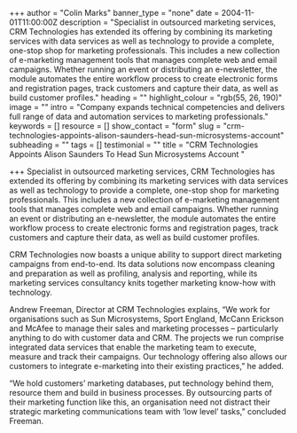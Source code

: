 +++
author = "Colin Marks"
banner_type = "none"
date = 2004-11-01T11:00:00Z
description = "Specialist in outsourced marketing services, CRM Technologies has extended its offering by combining its marketing services with data services as well as technology to provide a complete, one-stop shop for marketing professionals. This includes a new collection of e-marketing management tools that manages complete web and email campaigns. Whether running an event or distributing an e-newsletter, the module automates the entire workflow process to create electronic forms and registration pages, track customers and capture their data, as well as build customer profiles."
heading = ""
highlight_colour = "rgb(55, 26, 190)"
image = ""
intro = "Company expands technical competencies and delivers full range of data and automation services to marketing professionals."
keywords = []
resource = []
show_contact = "form"
slug = "crm-technologies-appoints-alison-saunders-head-sun-microsystems-account"
subheading = ""
tags = []
testimonial = ""
title = "CRM Technologies Appoints Alison Saunders To Head Sun Microsystems Account "

+++
Specialist in outsourced marketing services, CRM Technologies has extended its offering by combining its marketing services with data services as well as technology to provide a complete, one-stop shop for marketing professionals. This includes a new collection of e-marketing management tools that manages complete web and email campaigns. Whether running an event or distributing an e-newsletter, the module automates the entire workflow process to create electronic forms and registration pages, track customers and capture their data, as well as build customer profiles.

CRM Technologies now boasts a unique ability to support direct marketing campaigns from end-to-end. Its data solutions now encompass cleaning and preparation as well as profiling, analysis and reporting, while its marketing services consultancy knits together marketing know-how with technology.

Andrew Freeman, Director at CRM Technologies explains, “We work for organisations such as Sun Microsystems, Sport England, McCann Erickson and McAfee to manage their sales and marketing processes – particularly anything to do with customer data and CRM. The projects we run comprise integrated data services that enable the marketing team to execute, measure and track their campaigns. Our technology offering also allows our customers to integrate e-marketing into their existing practices,” he added.

“We hold customers’ marketing databases, put technology behind them, resource them and build in business processes. By outsourcing parts of their marketing function like this, an organisation need not distract their strategic marketing communications team with ‘low level’ tasks,” concluded Freeman.